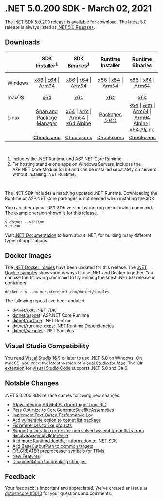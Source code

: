 # .NET 5.0.200 SDK - March 02, 2021

The .NET SDK 5.0.200 release is available for download. The latest 5.0 release is always listed at [.NET 5.0 Releases](../README.md).

## Downloads

|           | SDK Installer<sup>1</sup>                        | SDK Binaries<sup>1</sup>                 | Runtime Installer                                        | Runtime Binaries                                 | ASP.NET Core Runtime           |Windows Desktop Runtime          |
| --------- | :------------------------------------------:     | :----------------------:                 | :---------------------------:                            | :-------------------------:                      | :-----------------:            | :-----------------:            |
| Windows   | [x86][dotnet-sdk-win-x86.exe] \| [x64][dotnet-sdk-win-x64.exe] \| [Arm64][dotnet-sdk-win-arm64.exe] | [x86][dotnet-sdk-win-x86.zip] \| [x64][dotnet-sdk-win-x64.zip] \|  [Arm64][dotnet-sdk-win-arm64.zip] | [x86][dotnet-runtime-win-x86.exe] \| [x64][dotnet-runtime-win-x64.exe] \| [Arm64][dotnet-runtime-win-arm64.exe] | [x86][dotnet-runtime-win-x86.zip] \| [x64][dotnet-runtime-win-x64.zip] \| [Arm64][dotnet-runtime-win-arm64.zip] | [x86][aspnetcore-runtime-win-x86.exe] \| [x64][aspnetcore-runtime-win-x64.exe] \|<br> [Hosting Bundle][dotnet-hosting-win.exe]<sup>2</sup> | [x86][windowsdesktop-runtime-win-x86.exe] \| [x64][windowsdesktop-runtime-win-x64.exe]  |
| macOS     | [x64][dotnet-sdk-osx-x64.pkg]  | [x64][dotnet-sdk-osx-x64.tar.gz]     | [x64][dotnet-runtime-osx-x64.pkg] | [x64][dotnet-runtime-osx-x64.tar.gz] | [x64][aspnetcore-runtime-osx-x64.tar.gz] | - |<sup>1</sup>
| Linux     |  [Snap and Package Manager](5.0.3-install-instructions.md)  | [x64][dotnet-sdk-linux-x64.tar.gz] \| [Arm][dotnet-sdk-linux-arm.tar.gz] \| [Arm64][dotnet-sdk-linux-arm64.tar.gz] \| [x64 Alpine][dotnet-sdk-linux-musl-x64.tar.gz] | [Packages (x64)][linux-packages] | [x64][dotnet-runtime-linux-x64.tar.gz] \| [Arm][dotnet-runtime-linux-arm.tar.gz] \| [Arm64][dotnet-runtime-linux-arm64.tar.gz] \| [Arm64 Alpine][dotnet-runtime-linux-musl-arm64.tar.gz] \| [x64 Alpine][dotnet-runtime-linux-musl-x64.tar.gz] | [x64][aspnetcore-runtime-linux-x64.tar.gz]<sup>1</sup>  \| [Arm][aspnetcore-runtime-linux-arm.tar.gz]<sup>1</sup> \| [Arm64][aspnetcore-runtime-linux-arm64.tar.gz]<sup>1</sup> \| [x64 Alpine][aspnetcore-runtime-linux-musl-x64.tar.gz] | - | <sup>1</sup> |
|  | [Checksums][checksums-sdk]                             | [Checksums][checksums-sdk]                                      | [Checksums][checksums-runtime]                             | [Checksums][checksums-runtime]  | [Checksums][checksums-runtime]  | [Checksums][checksums-runtime]

</br>

1. Includes the .NET Runtime and ASP.NET Core Runtime
2. For hosting stand-alone apps on Windows Servers. Includes the ASP.NET Core Module for IIS and can be installed separately on servers without installing .NET Runtime.

</br>

The .NET SDK includes a matching updated .NET Runtime. Downloading the Runtime or ASP.NET Core packages is not needed when installing the SDK.

You can check your .NET SDK version by running the following command. The example version shown is for this release.

```console
$ dotnet --version
5.0.200
```
Visit [.NET Documentation](https://learn.microsoft.com/dotnet/core/) to learn about .NET, for building many different types of applications.

## Docker Images

The [.NET Docker images](https://hub.docker.com/_/microsoft-dotnet) have been updated for this release. The [.NET Docker samples](https://github.com/dotnet/dotnet-docker/blob/main/samples/README.md) show various ways to use .NET and Docker together. You can use the following command to try running the latest .NET 5.0 release in containers:

```console
docker run --rm mcr.microsoft.com/dotnet/samples
```

The following repos have been updated.

* [dotnet/sdk](https://hub.docker.com/_/microsoft-dotnet-sdk/): .NET SDK
* [dotnet/aspnet](https://hub.docker.com/_/microsoft-dotnet-aspnet/): ASP.NET Core Runtime
* [dotnet/runtime](https://hub.docker.com/_/microsoft-dotnet-runtime/): .NET Runtime
* [dotnet/runtime-deps](https://hub.docker.com/_/microsoft-dotnet-runtime-deps/): .NET Runtime Dependencies
* [dotnet/samples](https://hub.docker.com/_/microsoft-dotnet-samples/): .NET Samples

## Visual Studio Compatibility

You need [Visual Studio 16.9](https://visualstudio.microsoft.com) or later to use .NET 5.0 on Windows. On macOS, you need the latest version of [Visual Studio for Mac](https://visualstudio.microsoft.com/vs/mac/). The [C# extension](https://code.visualstudio.com/docs/languages/dotnet) for [Visual Studio Code](https://code.visualstudio.com/) supports .NET 5.0 and C# 9.

## Notable Changes
.NET 5.0.200 SDK release carries following new changes:

* [Allow inferring ARM64 PlatformTarget from RID](https://github.com/dotnet/sdk/pull/14726)
* [Pass Optimize to CoreGenerateSatelliteAssemblies](https://github.com/dotnet/sdk/pull/13579)
* [Implement Text-Based Performance Log](https://github.com/dotnet/sdk/pull/14409)
* [Add vulnerable option to dotnet list package](https://github.com/dotnet/sdk/pull/14352)
* [Fix references to Exe projects](https://github.com/dotnet/sdk/pull/14488)
* [Support generating errors for unresolved assembly conflicts from ResolveAssemblyReference ](https://github.com/dotnet/msbuild/issues/5934)
* [Add more RuntimeIdentifier information to .NET SDK](https://github.com/dotnet/installer/pull/9106)
* [Add BaseOutputPath to common targets](https://github.com/dotnet/msbuild/pull/5238)
* [OR_GREATER preprocessor symbols for TFMs](https://github.com/dotnet/designs/blob/be793b557255c9ed1276ecdd23119b64f45453bf/accepted/2020/or-greater-defines/or-greater-defines.md#or_greater-preprocessor-symbols-for-tfms)
* [New Features](https://github.com/dotnet/sdk/pulls?q=is%3Apr+-author%3Aapp%2Fdotnet-maestro+base%3Arelease%2F5.0.2xx+is%3Aclosed+label%3A%22Document+for+new+feature%22)
* [Documentation for breaking changes](https://github.com/dotnet/sdk/pulls?q=is%3Apr+-author%3Aapp%2Fdotnet-maestro+base%3Arelease%2F5.0.2xx+is%3Aclosed+label%3A%22Document+for+breaking+changes%22)

## Feedback

Your feedback is important and appreciated. We've created an issue at [dotnet/core #6010](https://github.com/dotnet/core/issues/6010) for your questions and comments.

[blob-runtime]: https://dotnetcli.blob.core.windows.net/dotnet/Runtime/
[blob-sdk]: https://dotnetcli.blob.core.windows.net/dotnet/Sdk/
[release-notes]: https://github.com/dotnet/core/blob/main/release-notes/5.0/5.0.3/5.0.3.md

[checksums-runtime]: https://dotnetcli.blob.core.windows.net/dotnet/checksums/5.0.3-sha.txt
[checksums-sdk]: https://dotnetcli.blob.core.windows.net/dotnet/checksums/5.0.3-sha.txt

[linux-install]: https://learn.microsoft.com/dotnet/core/install/linux
[linux-setup]: https://github.com/dotnet/core/blob/main/Documentation/linux-setup.md

[dotnet-blog]:  https://devblogs.microsoft.com/dotnet/net-february-2021/

[sdk_bugs]: https://github.com/dotnet/sdk/issues?q=is%3Aissue+is%3Aclosed+milestone%3A5.0.3xx+is%3Aclosed

[linux-packages]: 5.0.3-install-instructions.md

[//]: # ( Runtime 5.0.3)
[dotnet-runtime-linux-arm.tar.gz]: https://download.visualstudio.microsoft.com/download/pr/94f3d0cd-6ccc-4eac-bac5-7fd1396581d5/b51a89d445f3fb7b2a795f0119fc0575/dotnet-runtime-5.0.3-linux-arm.tar.gz
[dotnet-runtime-linux-arm64.tar.gz]: https://download.visualstudio.microsoft.com/download/pr/bbcf8972-286c-42f5-b7be-6bd61dc1b833/37bbc22e83223bf280883f0f6cce28d2/dotnet-runtime-5.0.3-linux-arm64.tar.gz
[dotnet-runtime-linux-musl-arm64.tar.gz]: https://download.visualstudio.microsoft.com/download/pr/433d8892-ef38-4838-b459-d0bbe4a66008/fda4b9e95c721dac8f01d25f1a39288d/dotnet-runtime-5.0.3-linux-musl-arm64.tar.gz
[dotnet-runtime-linux-musl-x64.tar.gz]: https://download.visualstudio.microsoft.com/download/pr/65045602-b193-496e-b403-bc5fcb5b1091/fd1657171b1f765118203bfc956c97df/dotnet-runtime-5.0.3-linux-musl-x64.tar.gz
[dotnet-runtime-linux-x64.tar.gz]: https://download.visualstudio.microsoft.com/download/pr/49cc8956-3b51-42ff-a718-0fe6326e2fe5/9c3b23c1b92f0b3a8f9d6c2e3e72095e/dotnet-runtime-5.0.3-linux-x64.tar.gz
[dotnet-runtime-osx-x64.pkg]: https://download.visualstudio.microsoft.com/download/pr/60a8becd-ff61-4e17-8329-4d85f9d1e3b9/06ef79dad25a85905afbb3965f613bad/dotnet-runtime-5.0.3-osx-x64.pkg
[dotnet-runtime-osx-x64.tar.gz]: https://download.visualstudio.microsoft.com/download/pr/ffc7b0f3-0d18-4b07-b242-4113c48a4067/fbce30bc00e359039ce115300609c16f/dotnet-runtime-5.0.3-osx-x64.tar.gz
[dotnet-runtime-win-arm64.exe]: https://download.visualstudio.microsoft.com/download/pr/b63525df-7379-4b27-b8eb-e21e3fbdfc41/646d6d51303ef5cb48ff6000cbb8e887/dotnet-runtime-5.0.3-win-arm64.exe
[dotnet-runtime-win-arm64.zip]: https://download.visualstudio.microsoft.com/download/pr/d9c565e7-9071-47ce-929f-8154b5bef409/85afd2f197748d789cdb62d70ad1de13/dotnet-runtime-5.0.3-win-arm64.zip
[dotnet-runtime-win-x64.exe]: https://download.visualstudio.microsoft.com/download/pr/f05c10fe-fed3-43b6-b676-ff75021c2d9f/15cab750af61a29d70ef33c265354cf2/dotnet-runtime-5.0.3-win-x64.exe
[dotnet-runtime-win-x64.zip]: https://download.visualstudio.microsoft.com/download/pr/23185b06-bc63-402c-b94e-3bdfa999022b/c802fbf2c5a7511c13b764fcb295dba9/dotnet-runtime-5.0.3-win-x64.zip
[dotnet-runtime-win-x86.exe]: https://download.visualstudio.microsoft.com/download/pr/58ebd1e5-efc7-4b89-b214-3dffb67f3148/1f7942a026bbd4d8a235a597ab83df9f/dotnet-runtime-5.0.3-win-x86.exe
[dotnet-runtime-win-x86.zip]: https://download.visualstudio.microsoft.com/download/pr/18026047-c90d-49a3-a4b4-04424eaa65a2/3f6336a041ea19cdd2233d606a613b8d/dotnet-runtime-5.0.3-win-x86.zip

[//]: # ( WindowsDesktop 5.0.3)
[windowsdesktop-runtime-win-x64.exe]: https://download.visualstudio.microsoft.com/download/pr/c6541c87-42f2-4c5d-b6db-2df0dade5e00/13e89a5fec3ddb224cd93dd18b0761ff/windowsdesktop-runtime-5.0.3-win-x64.exe
[windowsdesktop-runtime-win-x86.exe]: https://download.visualstudio.microsoft.com/download/pr/a8dcbda1-8720-453c-9ec6-5a9d90935643/28754321a8b966f1ce837e6f59035b48/windowsdesktop-runtime-5.0.3-win-x86.exe

[//]: # ( ASP 5.0.3)
[aspnetcore-runtime-linux-arm.tar.gz]: https://download.visualstudio.microsoft.com/download/pr/6d8c577b-d6a2-4110-a105-58f578f136db/236c018b3ee005d47fdcb5e9960eaf1f/aspnetcore-runtime-5.0.3-linux-arm.tar.gz
[aspnetcore-runtime-linux-arm64.tar.gz]: https://download.visualstudio.microsoft.com/download/pr/dcdcf093-9cc1-4591-9a1d-7c1f06c7e462/c34d67bdc70d5f92be1bbbb023220b7c/aspnetcore-runtime-5.0.3-linux-arm64.tar.gz
[aspnetcore-runtime-linux-musl-arm64.tar.gz]: https://download.visualstudio.microsoft.com/download/pr/baae48ad-7e78-432f-ab7a-3769adf877b9/3f54ab3d55cfc58a8b6738d7abfe1775/aspnetcore-runtime-5.0.3-linux-musl-arm64.tar.gz
[aspnetcore-runtime-linux-musl-x64.tar.gz]: https://download.visualstudio.microsoft.com/download/pr/8af40459-43ae-465b-b40e-e2cf1f7f8832/8c083a48764ae6fa4de1a288b5e1f903/aspnetcore-runtime-5.0.3-linux-musl-x64.tar.gz
[aspnetcore-runtime-linux-x64.tar.gz]: https://download.visualstudio.microsoft.com/download/pr/86b1cadb-8736-40c5-aaf8-654da39394fc/df326f9481f4da03c7e31263d42a3b1d/aspnetcore-runtime-5.0.3-linux-x64.tar.gz
[aspnetcore-runtime-osx-x64.tar.gz]: https://download.visualstudio.microsoft.com/download/pr/dc06d9c6-e1fb-466f-aa4c-59998dbcd6f9/5636f8791058b3ad809179fc421dda6a/aspnetcore-runtime-5.0.3-osx-x64.tar.gz
[aspnetcore-runtime-win-arm64.zip]: https://download.visualstudio.microsoft.com/download/pr/26feb72c-062a-407b-9ed0-ef31cc4d6099/9b4b355e96d1550a424aa70e63676c5d/aspnetcore-runtime-5.0.3-win-arm64.zip
[aspnetcore-runtime-win-x64.exe]: https://download.visualstudio.microsoft.com/download/pr/414172c8-580b-45f4-b203-7c8cd4aed3c4/aae889e11dc2c76dc47ababde8649731/aspnetcore-runtime-5.0.3-win-x64.exe
[aspnetcore-runtime-win-x64.zip]: https://download.visualstudio.microsoft.com/download/pr/aafd17b7-5e78-4526-9ed5-a6388b421ed3/96a536e97bd15d1ed4ab7cfc0e4ca71a/aspnetcore-runtime-5.0.3-win-x64.zip
[aspnetcore-runtime-win-x86.exe]: https://download.visualstudio.microsoft.com/download/pr/0cd54ac9-9526-4892-a127-cab2c13c6a4b/50faf5c2cbd5f9f42c7c19b4f78bf2df/aspnetcore-runtime-5.0.3-win-x86.exe
[aspnetcore-runtime-win-x86.zip]: https://download.visualstudio.microsoft.com/download/pr/8ac1d8a1-73ac-48e1-b561-a93536a7c22e/d04f05e12d03e42086e6c5da9585a457/aspnetcore-runtime-5.0.3-win-x86.zip
[dotnet-hosting-win.exe]: https://download.visualstudio.microsoft.com/download/pr/dff39ddb-b399-43c5-9af0-04875134ce04/1c449bb9ad4cf75ec616482854751069/dotnet-hosting-5.0.3-win.exe

[//]: # ( SDK 5.0.200 )
[dotnet-sdk-linux-arm.tar.gz]: https://download.visualstudio.microsoft.com/download/pr/8f09af48-e88e-4b91-bae1-08a5c9183559/e10eefacab56a4f4c1165d4e26a5f0f9/dotnet-sdk-5.0.200-linux-arm.tar.gz
[dotnet-sdk-linux-arm64.tar.gz]: https://download.visualstudio.microsoft.com/download/pr/0a823585-f6ac-4b4f-994d-c073d16267c3/af8c9fcdf76492048b60abfe0b311e2e/dotnet-sdk-5.0.200-linux-arm64.tar.gz
[dotnet-sdk-linux-musl-x64.tar.gz]: https://download.visualstudio.microsoft.com/download/pr/38d6d87b-191c-4ccb-a525-0a0e09bbe6ef/fca4b23f8bb29555cbda08e77960e46e/dotnet-sdk-5.0.200-linux-musl-x64.tar.gz
[dotnet-sdk-linux-x64.tar.gz]: https://download.visualstudio.microsoft.com/download/pr/64a6b4b9-a92e-4efc-a588-569d138919c6/a97f4be78d7cc237a4f5c306866f7a1c/dotnet-sdk-5.0.200-linux-x64.tar.gz
[dotnet-sdk-osx-x64.pkg]: https://download.visualstudio.microsoft.com/download/pr/a06c387d-2811-4fba-8b5f-86cb9f0bdeba/f41d1c63c5b6bcee9293484e845bc518/dotnet-sdk-5.0.200-osx-x64.pkg
[dotnet-sdk-osx-x64.tar.gz]: https://download.visualstudio.microsoft.com/download/pr/db160ec7-2f36-4f41-9a87-fab65cd142f9/7d4afadf1808146ba7794edaf0f97924/dotnet-sdk-5.0.200-osx-x64.tar.gz
[dotnet-sdk-win-arm64.exe]: https://download.visualstudio.microsoft.com/download/pr/68607b2c-8324-4d85-ad01-c682c05bd41e/fee74f773c7dddcad14183bedc6359d0/dotnet-sdk-5.0.200-win-arm64.exe
[dotnet-sdk-win-arm64.zip]: https://download.visualstudio.microsoft.com/download/pr/cea733ce-6339-4af3-bf9c-24c66b0ccf45/036ccf803130a6f24d688a63d9e9c156/dotnet-sdk-5.0.200-win-arm64.zip
[dotnet-sdk-win-x64.exe]: https://download.visualstudio.microsoft.com/download/pr/a105fe06-20a0-4233-8ff1-b85523b40f1d/5f26654016c41ab2dc6d8bc850a9bf4c/dotnet-sdk-5.0.200-win-x64.exe
[dotnet-sdk-win-x64.zip]: https://download.visualstudio.microsoft.com/download/pr/761159fa-2843-4abe-8052-147e6c873a78/77658948a9e0f7bc31e978b6bc271ec8/dotnet-sdk-5.0.200-win-x64.zip
[dotnet-sdk-win-x86.exe]: https://download.visualstudio.microsoft.com/download/pr/a9111d43-d9af-4aae-bf81-8a335fd7f490/5041619a227cb1fe473f3738b6b2e8fe/dotnet-sdk-5.0.200-win-x86.exe
[dotnet-sdk-win-x86.zip]: https://download.visualstudio.microsoft.com/download/pr/d7b29655-c546-4771-8a76-e38fbc68ac9a/f6704071f4947082c2f9db0539bcad16/dotnet-sdk-5.0.200-win-x86.zip
